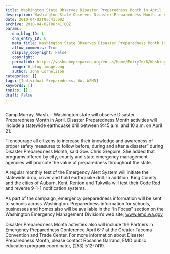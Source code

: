 ```yaml
---
title: Washington State Observes Disaster Preparedness Month in April
description: Washington State Observes Disaster Preparedness Month in April
date: 2010-04-02T06:41:00Z
archive: 2010-04-02T06:41:00Z
params:
   dnn_blog_ID: 1
   dnn_entry_ID: 6
   meta_title: Washington State Observes Disaster Preparedness Month in April
   allow_comments: True
   display_copyright: False
   copyright: 
   permalink: https://vashonbeprepared.org/en-us/Home/EntryId/6/Washington-State-Observes-Disaster-Preparedness-Month-in-April
   image: 6_blog-image.png
   author: John Cornelison
categories: []
tags: [Individual Preparedness, WA, WEMD]
keywords: []
topics: []
draft: False
---
```


<p><br />
Camp Murray, Wash. – Washington state will observe Disaster Preparedness Month in April. Disaster Preparedness Month activities will include a statewide earthquake drill between 9:45 a.m. and 10 a.m. on April 21.</p>
<p>“I encourage all citizens to increase their knowledge and awareness of proper safety measures to follow before, during and after a disaster” during Disaster Preparedness Month, said Gov. Chris Gregoire. She added that programs offered by city, county and state emergency management agencies will promote the value of preparedness throughout the state.</p>
<p>A regular monthly test of the Emergency Alert System will initiate the statewide drop, cover and hold earthquake drill. In addition, King County and the cities of Auburn, Kent, Renton and Tukwila will test their Code Red and reverse 9-1-1 notification systems.</p>
<p>As part of the campaign, emergency preparedness information will be sent to schools across Washington. Preparedness information for schools, businesses and homes also will be available in the “In Focus” section on the Washington Emergency Management Division’s web site, <a href="http://www.emd.wa.gov">www.emd.wa.gov</a></p>
<p>Disaster Preparedness Month activities also will include the Partners in Emergency Preparedness Conference April 6-7 at the Greater Tacoma Convention and Trade Center. For more information about Disaster Preparedness Month, please contact Rosanne Garrand, EMD public education program coordinator, (253) 512-7419.</p>
